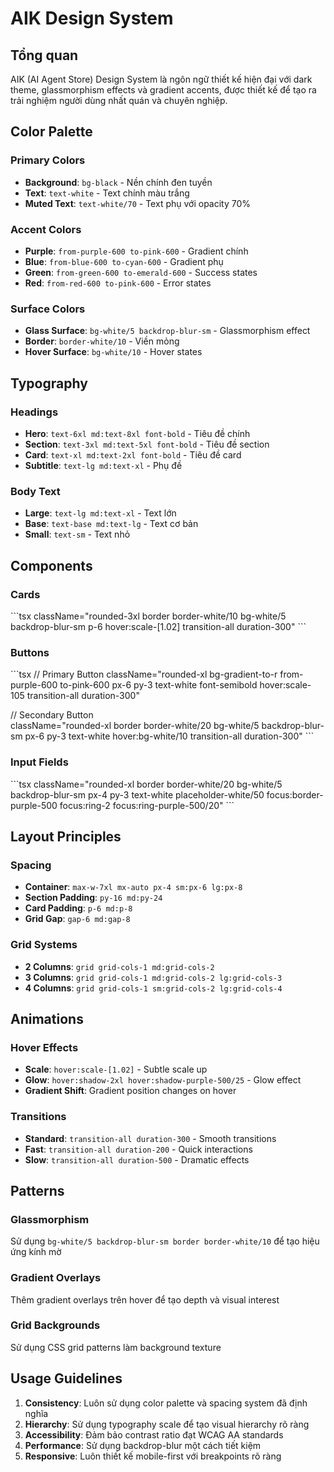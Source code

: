 # AIK Design System

## Tổng quan
AIK (AI Agent Store) Design System là ngôn ngữ thiết kế hiện đại với dark theme, glassmorphism effects và gradient accents, được thiết kế để tạo ra trải nghiệm người dùng nhất quán và chuyên nghiệp.

## Color Palette

### Primary Colors
- **Background**: `bg-black` - Nền chính đen tuyền
- **Text**: `text-white` - Text chính màu trắng
- **Muted Text**: `text-white/70` - Text phụ với opacity 70%

### Accent Colors
- **Purple**: `from-purple-600 to-pink-600` - Gradient chính
- **Blue**: `from-blue-600 to-cyan-600` - Gradient phụ
- **Green**: `from-green-600 to-emerald-600` - Success states
- **Red**: `from-red-600 to-pink-600` - Error states

### Surface Colors
- **Glass Surface**: `bg-white/5 backdrop-blur-sm` - Glassmorphism effect
- **Border**: `border-white/10` - Viền mỏng
- **Hover Surface**: `bg-white/10` - Hover states

## Typography

### Headings
- **Hero**: `text-6xl md:text-8xl font-bold` - Tiêu đề chính
- **Section**: `text-3xl md:text-5xl font-bold` - Tiêu đề section
- **Card**: `text-xl md:text-2xl font-bold` - Tiêu đề card
- **Subtitle**: `text-lg md:text-xl` - Phụ đề

### Body Text
- **Large**: `text-lg md:text-xl` - Text lớn
- **Base**: `text-base md:text-lg` - Text cơ bản
- **Small**: `text-sm` - Text nhỏ

## Components

### Cards
\`\`\`tsx
className="rounded-3xl border border-white/10 bg-white/5 backdrop-blur-sm p-6 hover:scale-[1.02] transition-all duration-300"
\`\`\`

### Buttons
\`\`\`tsx
// Primary Button
className="rounded-xl bg-gradient-to-r from-purple-600 to-pink-600 px-6 py-3 text-white font-semibold hover:scale-105 transition-all duration-300"

// Secondary Button  
className="rounded-xl border border-white/20 bg-white/5 backdrop-blur-sm px-6 py-3 text-white hover:bg-white/10 transition-all duration-300"
\`\`\`

### Input Fields
\`\`\`tsx
className="rounded-xl border border-white/20 bg-white/5 backdrop-blur-sm px-4 py-3 text-white placeholder-white/50 focus:border-purple-500 focus:ring-2 focus:ring-purple-500/20"
\`\`\`

## Layout Principles

### Spacing
- **Container**: `max-w-7xl mx-auto px-4 sm:px-6 lg:px-8`
- **Section Padding**: `py-16 md:py-24`
- **Card Padding**: `p-6 md:p-8`
- **Grid Gap**: `gap-6 md:gap-8`

### Grid Systems
- **2 Columns**: `grid grid-cols-1 md:grid-cols-2`
- **3 Columns**: `grid grid-cols-1 md:grid-cols-2 lg:grid-cols-3`
- **4 Columns**: `grid grid-cols-1 sm:grid-cols-2 lg:grid-cols-4`

## Animations

### Hover Effects
- **Scale**: `hover:scale-[1.02]` - Subtle scale up
- **Glow**: `hover:shadow-2xl hover:shadow-purple-500/25` - Glow effect
- **Gradient Shift**: Gradient position changes on hover

### Transitions
- **Standard**: `transition-all duration-300` - Smooth transitions
- **Fast**: `transition-all duration-200` - Quick interactions
- **Slow**: `transition-all duration-500` - Dramatic effects

## Patterns

### Glassmorphism
Sử dụng `bg-white/5 backdrop-blur-sm border border-white/10` để tạo hiệu ứng kính mờ

### Gradient Overlays
Thêm gradient overlays trên hover để tạo depth và visual interest

### Grid Backgrounds
Sử dụng CSS grid patterns làm background texture

## Usage Guidelines

1. **Consistency**: Luôn sử dụng color palette và spacing system đã định nghĩa
2. **Hierarchy**: Sử dụng typography scale để tạo visual hierarchy rõ ràng  
3. **Accessibility**: Đảm bảo contrast ratio đạt WCAG AA standards
4. **Performance**: Sử dụng backdrop-blur một cách tiết kiệm
5. **Responsive**: Luôn thiết kế mobile-first với breakpoints rõ ràng

